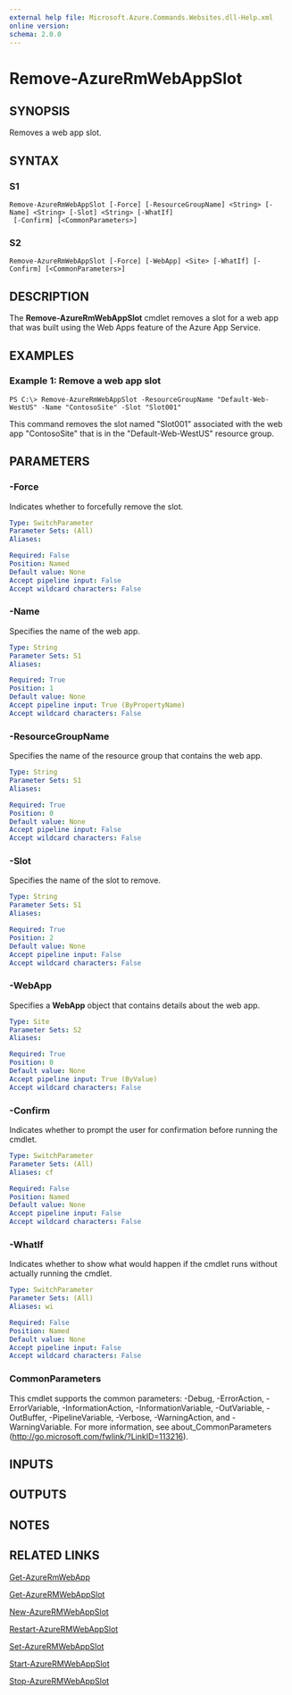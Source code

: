 ```yaml
---
external help file: Microsoft.Azure.Commands.Websites.dll-Help.xml
online version:
schema: 2.0.0
---
```


# Remove-AzureRmWebAppSlot

## SYNOPSIS
Removes a web app slot.

## SYNTAX

### S1
```
Remove-AzureRmWebAppSlot [-Force] [-ResourceGroupName] <String> [-Name] <String> [-Slot] <String> [-WhatIf]
 [-Confirm] [<CommonParameters>]
```

### S2
```
Remove-AzureRmWebAppSlot [-Force] [-WebApp] <Site> [-WhatIf] [-Confirm] [<CommonParameters>]
```

## DESCRIPTION
The **Remove-AzureRmWebAppSlot** cmdlet removes a slot for a web app that was built using the Web Apps feature of the Azure App Service.

## EXAMPLES

### Example 1: Remove a web app slot
```
PS C:\> Remove-AzureRmWebAppSlot -ResourceGroupName "Default-Web-WestUS" -Name "ContosoSite" -Slot "Slot001"
```

This command removes the slot named "Slot001" associated with the web app "ContosoSite" that is in the "Default-Web-WestUS" resource group.

## PARAMETERS

### -Force
Indicates whether to forcefully remove the slot.

```yaml
Type: SwitchParameter
Parameter Sets: (All)
Aliases:

Required: False
Position: Named
Default value: None
Accept pipeline input: False
Accept wildcard characters: False
```

### -Name
Specifies the name of the web app.

```yaml
Type: String
Parameter Sets: S1
Aliases:

Required: True
Position: 1
Default value: None
Accept pipeline input: True (ByPropertyName)
Accept wildcard characters: False
```

### -ResourceGroupName
Specifies the name of the resource group that contains the web app.

```yaml
Type: String
Parameter Sets: S1
Aliases:

Required: True
Position: 0
Default value: None
Accept pipeline input: False
Accept wildcard characters: False
```

### -Slot
Specifies the name of the slot to remove.

```yaml
Type: String
Parameter Sets: S1
Aliases:

Required: True
Position: 2
Default value: None
Accept pipeline input: False
Accept wildcard characters: False
```

### -WebApp
Specifies a **WebApp** object that contains details about the web app.

```yaml
Type: Site
Parameter Sets: S2
Aliases:

Required: True
Position: 0
Default value: None
Accept pipeline input: True (ByValue)
Accept wildcard characters: False
```

### -Confirm
Indicates whether to prompt the user for confirmation before running the cmdlet.

```yaml
Type: SwitchParameter
Parameter Sets: (All)
Aliases: cf

Required: False
Position: Named
Default value: None
Accept pipeline input: False
Accept wildcard characters: False
```

### -WhatIf
Indicates whether to show what would happen if the cmdlet runs without actually running the cmdlet.

```yaml
Type: SwitchParameter
Parameter Sets: (All)
Aliases: wi

Required: False
Position: Named
Default value: None
Accept pipeline input: False
Accept wildcard characters: False
```

### CommonParameters
This cmdlet supports the common parameters: -Debug, -ErrorAction, -ErrorVariable, -InformationAction, -InformationVariable, -OutVariable, -OutBuffer, -PipelineVariable, -Verbose, -WarningAction, and -WarningVariable. For more information, see about_CommonParameters (http://go.microsoft.com/fwlink/?LinkID=113216).

## INPUTS

## OUTPUTS

## NOTES

## RELATED LINKS

[Get-AzureRmWebApp](./Get-AzureRmWebApp.md)

[Get-AzureRMWebAppSlot](./Get-AzureRMWebAppSlot.md)

[New-AzureRMWebAppSlot](./New-AzureRMWebAppSlot.md)

[Restart-AzureRMWebAppSlot](./Restart-AzureRMWebAppSlot.md)

[Set-AzureRMWebAppSlot](./Set-AzureRMWebAppSlot.md)

[Start-AzureRMWebAppSlot](./Start-AzureRMWebAppSlot.md)

[Stop-AzureRMWebAppSlot](./Stop-AzureRMWebAppSlot.md)
